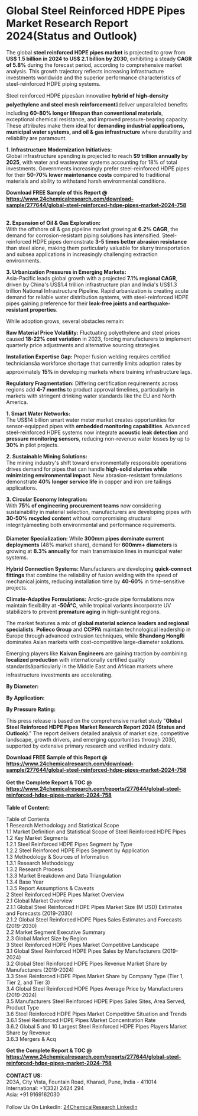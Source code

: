 <h1>Global Steel Reinforced HDPE Pipes Market Research Report 2024(Status and Outlook)</h1><p>The global <strong>steel reinforced HDPE pipes market</strong> is projected to grow from <strong>US$ 1.5 billion in 2024 to US$ 2.1 billion by 2030</strong>, exhibiting a steady <strong>CAGR of 5.8%</strong> during the forecast period, according to comprehensive market analysis. This growth trajectory reflects increasing infrastructure investments worldwide and the superior performance characteristics of steel-reinforced HDPE piping systems.</p><p>Steel reinforced HDPE pipesâan innovative <strong>hybrid of high-density polyethylene and steel mesh reinforcement</strong>âdeliver unparalleled benefits including <strong>60-80% longer lifespan than conventional materials</strong>, exceptional chemical resistance, and improved pressure-bearing capacity. These attributes make them ideal for <strong>demanding industrial applications, municipal water systems, and oil &amp; gas infrastructure</strong> where durability and reliability are paramount.</p><p><strong>1. Infrastructure Modernization Initiatives:</strong><br>
Global infrastructure spending is projected to reach <strong>$9 trillion annually by 2025</strong>, with water and wastewater systems accounting for 18% of total investments. Governments increasingly prefer steel-reinforced HDPE pipes for their <strong>50-70% lower maintenance costs</strong> compared to traditional materials and ability to withstand harsh environmental conditions.</p><div><b>Download FREE Sample of this Report @ 
            <a href="https://www.24chemicalresearch.com/download-sample/277644/global-steel-reinforced-hdpe-pipes-market-2024-758">
            https://www.24chemicalresearch.com/download-sample/277644/global-steel-reinforced-hdpe-pipes-market-2024-758</a></b></div><br><p><strong>2. Expansion of Oil &amp; Gas Exploration:</strong><br>
With the offshore oil &amp; gas pipeline market growing at <strong>6.2% CAGR</strong>, the demand for corrosion-resistant piping solutions has intensified. Steel-reinforced HDPE pipes demonstrate <strong>3-5 times better abrasion resistance</strong> than steel alone, making them particularly valuable for slurry transportation and subsea applications in increasingly challenging extraction environments.</p><p><strong>3. Urbanization Pressures in Emerging Markets:</strong><br>
Asia-Pacific leads global growth with a projected <strong>7.1% regional CAGR</strong>, driven by China's US$1.4 trillion infrastructure plan and India's US$1.3 trillion National Infrastructure Pipeline. Rapid urbanization is creating acute demand for reliable water distribution systems, with steel-reinforced HDPE pipes gaining preference for their <strong>leak-free joints and earthquake-resistant properties</strong>.</p><p>While adoption grows, several obstacles remain:</p><p><strong>Raw Material Price Volatility:</strong> Fluctuating polyethylene and steel prices caused <strong>18-22% cost variation</strong> in 2023, forcing manufacturers to implement quarterly price adjustments and alternative sourcing strategies.</p><p><strong>Installation Expertise Gap:</strong> Proper fusion welding requires certified techniciansâa workforce shortage that currently limits adoption rates by approximately <strong>15%</strong> in developing markets where training infrastructure lags.</p><p><strong>Regulatory Fragmentation:</strong> Differing certification requirements across regions add <strong>4-7 months</strong> to product approval timelines, particularly in markets with stringent drinking water standards like the EU and North America.</p><p><strong>1. Smart Water Networks:</strong><br>
The US$14 billion smart water meter market creates opportunities for sensor-equipped pipes with <strong>embedded monitoring capabilities</strong>. Advanced steel-reinforced HDPE systems now integrate <strong>acoustic leak detection</strong> and <strong>pressure monitoring sensors</strong>, reducing non-revenue water losses by up to <strong>30%</strong> in pilot projects.</p><p><strong>2. Sustainable Mining Solutions:</strong><br>
The mining industry's shift toward environmentally responsible operations drives demand for pipes that can handle <strong>high-solid slurries while minimizing environmental impact</strong>. New abrasion-resistant formulations demonstrate <strong>40% longer service life</strong> in copper and iron ore tailings applications.</p><p><strong>3. Circular Economy Integration:</strong><br>
With <strong>75% of engineering procurement teams</strong> now considering sustainability in material selection, manufacturers are developing pipes with <strong>30-50% recycled content</strong> without compromising structural integrityâmeeting both environmental and performance requirements.</p><p><strong>Diameter Specialization:</strong> While <strong>300mm pipes dominate current deployments</strong> (48% market share), demand for <strong>600mm+ diameters</strong> is growing at <strong>8.3% annually</strong> for main transmission lines in municipal water systems.</p><p><strong>Hybrid Connection Systems:</strong> Manufacturers are developing <strong>quick-connect fittings</strong> that combine the reliability of fusion welding with the speed of mechanical joints, reducing installation time by <strong>40-60%</strong> in time-sensitive projects.</p><p><strong>Climate-Adaptive Formulations:</strong> Arctic-grade pipe formulations now maintain flexibility at <strong>-50Â°C</strong>, while tropical variants incorporate UV stabilizers to prevent <strong>premature aging</strong> in high-sunlight regions.</p><p>The market features a mix of <strong>global material science leaders and regional specialists</strong>. <strong>Polieco Group</strong> and <strong>CCPPA</strong> maintain technological leadership in Europe through advanced extrusion techniques, while <strong>Shandong HongRi</strong> dominates Asian markets with cost-competitive large-diameter solutions.</p><p>Emerging players like <strong>Kaivan Engineers</strong> are gaining traction by combining <strong>localized production</strong> with internationally certified quality standardsâparticularly in the Middle East and African markets where infrastructure investments are accelerating.</p><p><strong>By Diameter:</strong></p><p><strong>By Application:</strong></p><p><strong>By Pressure Rating:</strong></p><p>This press release is based on the comprehensive market study "<strong>Global Steel Reinforced HDPE Pipes Market Research Report 2024 (Status and Outlook)</strong>." The report delivers detailed analysis of market size, competitive landscape, growth drivers, and emerging opportunities through 2030, supported by extensive primary research and verified industry data.</p><div><b>Download FREE Sample of this Report @ 
            <a href="https://www.24chemicalresearch.com/download-sample/277644/global-steel-reinforced-hdpe-pipes-market-2024-758">
            https://www.24chemicalresearch.com/download-sample/277644/global-steel-reinforced-hdpe-pipes-market-2024-758</a></b></div><br><div><b>Get the Complete Report & TOC @ 
            <a href="https://www.24chemicalresearch.com/reports/277644/global-steel-reinforced-hdpe-pipes-market-2024-758">
            https://www.24chemicalresearch.com/reports/277644/global-steel-reinforced-hdpe-pipes-market-2024-758</a></b></div><br>
            <b>Table of Content:</b><p>Table of Contents<br />
1 Research Methodology and Statistical Scope<br />
1.1 Market Definition and Statistical Scope of Steel Reinforced HDPE Pipes<br />
1.2 Key Market Segments<br />
1.2.1 Steel Reinforced HDPE Pipes Segment by Type<br />
1.2.2 Steel Reinforced HDPE Pipes Segment by Application<br />
1.3 Methodology & Sources of Information<br />
1.3.1 Research Methodology<br />
1.3.2 Research Process<br />
1.3.3 Market Breakdown and Data Triangulation<br />
1.3.4 Base Year<br />
1.3.5 Report Assumptions & Caveats<br />
2 Steel Reinforced HDPE Pipes Market Overview<br />
2.1 Global Market Overview<br />
2.1.1 Global Steel Reinforced HDPE Pipes Market Size (M USD) Estimates and Forecasts (2019-2030)<br />
2.1.2 Global Steel Reinforced HDPE Pipes Sales Estimates and Forecasts (2019-2030)<br />
2.2 Market Segment Executive Summary<br />
2.3 Global Market Size by Region<br />
3 Steel Reinforced HDPE Pipes Market Competitive Landscape<br />
3.1 Global Steel Reinforced HDPE Pipes Sales by Manufacturers (2019-2024)<br />
3.2 Global Steel Reinforced HDPE Pipes Revenue Market Share by Manufacturers (2019-2024)<br />
3.3 Steel Reinforced HDPE Pipes Market Share by Company Type (Tier 1, Tier 2, and Tier 3)<br />
3.4 Global Steel Reinforced HDPE Pipes Average Price by Manufacturers (2019-2024)<br />
3.5 Manufacturers Steel Reinforced HDPE Pipes Sales Sites, Area Served, Product Type<br />
3.6 Steel Reinforced HDPE Pipes Market Competitive Situation and Trends<br />
3.6.1 Steel Reinforced HDPE Pipes Market Concentration Rate<br />
3.6.2 Global 5 and 10 Largest Steel Reinforced HDPE Pipes Players Market Share by Revenue<br />
3.6.3 Mergers & Acq</p><div><b>Get the Complete Report & TOC @ 
            <a href="https://www.24chemicalresearch.com/reports/277644/global-steel-reinforced-hdpe-pipes-market-2024-758">
            https://www.24chemicalresearch.com/reports/277644/global-steel-reinforced-hdpe-pipes-market-2024-758</a></b></div><br><b>CONTACT US:</b><br>
            203A, City Vista, Fountain Road, Kharadi, Pune, India - 411014<br>
            International: +1(332) 2424 294<br>
            Asia: +91 9169162030 <br><br>
            Follow Us On LinkedIn: <a href="https://www.linkedin.com/company/24chemicalresearch/">24ChemicalResearch LinkedIn</a>